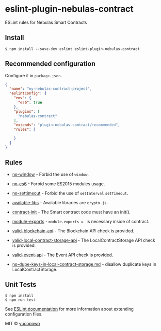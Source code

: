 # eslint-plugin-nebulas-contract

ESLint rules for Nebulas Smart Contracts


## Install

```
$ npm install --save-dev eslint eslint-plugin-nebulas-contract
```

## Recommended configuration

Configure it in `package.json`.

<!-- EXAMPLE_CONFIGURATION:START -->
```json
{
  "name": "my-nebulas-contract-project",
  "eslintConfig": {
    "env": {
      "es6": true
    },
    "plugins": [
      "nebulas-contract"
    ],
    "extends": "plugin:nebulas-contract/recommended",
    "rules": {

    }
  }
}
```
<!-- EXAMPLE_CONFIGURATION:END -->


## Rules

<!-- RULES:START -->
- [no-window](docs/rules/no-window.md) - Forbid the use of `window`.
- [no-es6](docs/rules/no-es6.md) - Forbid some ES2015 modules usage.
- [no-settimeout](docs/rules/no-settimeout.md) - Forbid the use of `setInterval` `setTimeout`.

- [available-libs](docs/rules/available-libs.md) - Available libraries are `crypto.js`.
- [contract-init](docs/rules/contract-init.md) - The Smart contract code must have an init().
- [module-exports](docs/rules/no-module-exports.md) - `module.exports = ` is necessary inside of contract.

- [valid-blockchain-api](docs/rules/valid-blockchain-api.md) -  The Blockchain API check is provided.
- [valid-local-contract-storage-api](docs/rules/valid-local-contract-storage-api.md) -  The LocalContractStorage API check is provided.
- [valid-event-api](docs/rules/valid-event-api.md) -  The Event API check is provided.

- [no-dupe-keys-in-local-contract-storage.md](docs/rules/no-dupe-keys-in-local-contract-storage.md) -  disallow duplicate keys in LocalContractStorage.



<!-- RULES:END -->


## Unit Tests

```
$ npm install
$ npm run test
```


See [ESLint documentation](http://eslint.org/docs/user-guide/configuring#extending-configuration-files) for more information about extending configuration files.

MIT © [yucopowo](https://github.com/yucopowo)



